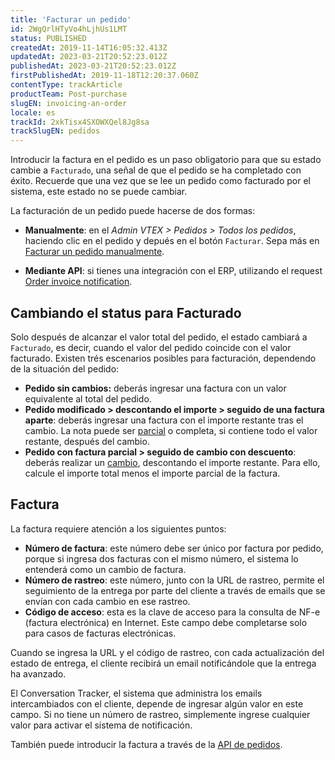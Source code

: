 ```yaml
---
title: 'Facturar un pedido'
id: 2WgQrlHTyVo4hLjhUs1LMT
status: PUBLISHED
createdAt: 2019-11-14T16:05:32.413Z
updatedAt: 2023-03-21T20:52:23.012Z
publishedAt: 2023-03-21T20:52:23.012Z
firstPublishedAt: 2019-11-18T12:20:37.060Z
contentType: trackArticle
productTeam: Post-purchase
slugEN: invoicing-an-order
locale: es
trackId: 2xkTisx4SXOWXQel8Jg8sa
trackSlugEN: pedidos
---
```


Introducir la factura en el pedido es un paso obligatorio para que su estado cambie a `Facturado`, una señal de que el pedido se ha completado con éxito. Recuerde que una vez que se lee un pedido como facturado por el sistema, este estado no se puede cambiar.

La facturación de un pedido puede hacerse de dos formas:
- __Manualmente__: en el *Admin VTEX > Pedidos > Todos los pedidos*, haciendo clic en el pedido y depués en el botón `Facturar`. Sepa más en [Facturar un pedido manualmente](https://help.vtex.com/en/tutorial/faturar-um-pedido-manualmente--7p1h852V5t54KyscpgxE2v).

- __Mediante API__: si tienes una integración con el ERP, utilizando el request [Order invoice notification](https://developers.vtex.com/vtex-rest-api/reference/invoice).  

## Cambiando el status para Facturado

Solo después de alcanzar el valor total del pedido, el estado cambiará a `Facturado`, es decir, cuando el valor del pedido coincide con el valor facturado. Existen trés escenarios posibles para facturación, dependendo de la situación del pedido:

- __Pedido sin cambios:__ deberás ingresar una factura con un valor equivalente al total del pedido.    
- __Pedido modificado > descontando el importe > seguido de una factura aparte__: deberás ingresar una factura con el importe restante tras el cambio. La nota puede ser [parcial](https://help.vtex.com/en/tracks/pedidos--2xkTisx4SXOWXQel8Jg8sa/q9GPspTb9cHlMeAZfdEUe) o completa, si contiene todo el valor restante, después del cambio.    
- __Pedido con factura parcial > seguido de cambio con descuento__: deberás realizar un [cambio](https://help.vtex.com/es/tutorial/changing-items-from-a-complete-order--tutorials_190), descontando el importe restante. Para ello, calcule el importe total menos el importe parcial de la factura.  

## Factura

La factura requiere atención a los siguientes puntos:
- __Número de factura__: este número debe ser único por factura por pedido, porque si ingresa dos facturas con el mismo número, el sistema lo entenderá como un cambio de factura.
- __Número de rastreo__: este número, junto con la URL de rastreo, permite el seguimiento de la entrega por parte del cliente a través de emails que se envían con cada cambio en ese rastreo.
- __Código de acceso__: esta es la clave de acceso para la consulta de NF-e (factura electrónica) en Internet. Este campo debe completarse solo para casos de facturas electrónicas.

Cuando se ingresa la URL y el código de rastreo, con cada actualización del estado de entrega, el cliente recibirá un email notificándole que la entrega ha avanzado.

El Conversation Tracker, el sistema que administra los emails intercambiados con el cliente, depende de ingresar algún valor en este campo. Si no tiene un número de rastreo, simplemente ingrese cualquier valor para activar el sistema de notificación.

También puede introducir la factura a través de la [API de pedidos](https://developers.vtex.com/vtex-rest-api/reference/invoice).

